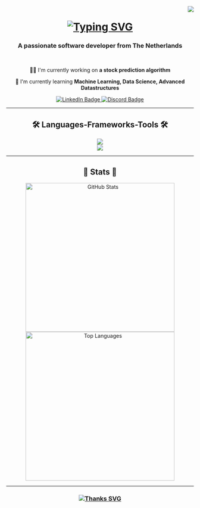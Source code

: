 <img align="right" src="https://visitor-badge.laobi.icu/badge?page_id=Jusmaran.Jusmaran" />

<h1 align="center">
  <a href="https://git.io/typing-svg">
    <img src="https://readme-typing-svg.herokuapp.com/?font=Righteous&size=35&color=FFFFFF&center=true&vCenter=true&width=500&height=70&duration=5000&lines=Hey+There!+🤗;+I'm+Justin!" alt="Typing SVG" />
  </a>
</h1>

<h3 align="center">A passionate software developer from The Netherlands</h3>

<br/>

<div align="center">

🧙‍♂️ I'm currently working on **a stock prediction algorithm**

🌳 I'm currently learning **Machine Learning, Data Science, Advanced Datastructures**

</div>

<div align="center">
  <a href="https://linkedin.com/in/justin-korzelius-504186291" target="_blank">
    <img src="https://img.shields.io/badge/LinkedIn-0077B5?style=for-the-badge&logo=linkedin&logoColor=white" alt="LinkedIn Badge"/>
  </a>
  <a href="https://discord.com/users/11111111" target="_blank">
    <img src="https://img.shields.io/badge/Discord-5865F2?style=for-the-badge&logo=discord&logoColor=white" alt="Discord Badge"/>
  </a>
</div>

<hr/>

<h2 align="center">🛠️ Languages-Frameworks-Tools 🛠️</h2>

<div align="center">
  <a href="https://skillicons.dev">
    <img src="https://skillicons.dev/icons?i=anaconda,bitbucket,cs,css,bots,django,dotnet,html,java" /><br>
    <img src="https://skillicons.dev/icons?i=js,mysql,php,py,sklearn" />
  </a>
</div>

<hr/>

<h2 align="center">🧬 Stats 🧬</h2>

<div align="center">
  <img src="https://github-readme-stats.vercel.app/api?username=Jusmaran&count_private=true&show_icons=true&theme=tokyonight&rank_icon=github&border_radius=10" width="400" alt="GitHub Stats" />
  <img src="https://github-readme-stats.vercel.app/api/top-langs/?username=Jusmaran&hide=HTML&langs_count=8&layout=compact&theme=tokyonight&border_radius=10&size_weight=0.5&count_weight=0.5&exclude_repo=github-readme-stats" width="400" alt="Top Languages" />
</div>

<hr/>

<h3 align="center">
  <a href="https://git.io/typing-svg">
    <img src="https://readme-typing-svg.herokuapp.com/?font=Righteous&size=35&color=FFFFFF&center=true&vCenter=true&width=500&height=70&duration=5000&lines=Thanks+for+visiting!" alt="Thanks SVG"/>
  </a>
</h3>
